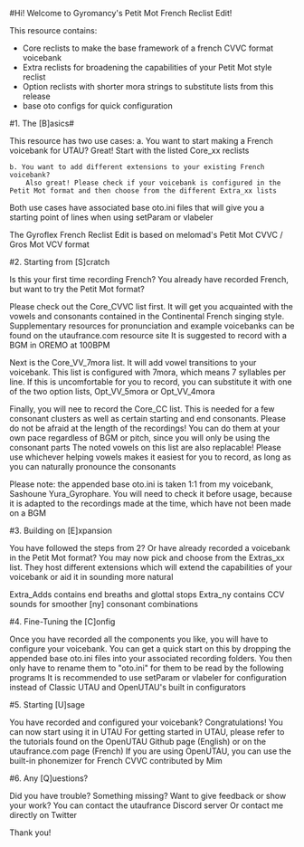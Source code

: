#Hi! Welcome to Gyromancy's Petit Mot French Reclist Edit!

This resource contains:
- Core reclists to make the base framework of a french CVVC format voicebank
- Extra reclists for broadening the capabilities of your Petit Mot style reclist
- Option reclists with shorter mora strings to substitute lists from this release
- base oto configs for quick configuration

#1. The [B]asics#

This resource has two use cases:
    a. You want to start making a French voicebank for UTAU?
        Great! Start with the listed Core_xx reclists

    b. You want to add different extensions to your existing French voicebank?
        Also great! Please check if your voicebank is configured in the Petit Mot format and then choose from the different Extra_xx lists

Both use cases have associated base oto.ini files that will give you a starting point of lines when using setParam or vlabeler

The Gyroflex French Reclist Edit is based on melomad's Petit Mot CVVC / Gros Mot VCV format

#2. Starting from [S]cratch

Is this your first time recording French? You already have recorded French, but want to try the Petit Mot format?

Please check out the Core_CVVC list first. It will get you acquainted with the vowels and consonants contained in the Continental French singing style. Supplementary resources for pronunciation and example voicebanks can be found on the utaufrance.com resource site
It is suggested to record with a BGM in OREMO at 100BPM

Next is the Core_VV_7mora list. It will add vowel transitions to your voicebank. This list is configured with 7mora, which means 7 syllables per line. If this is uncomfortable for you to record, you can substitute it with one of the two option lists, Opt_VV_5mora or Opt_VV_4mora

Finally, you will nee to record the Core_CC list. This is needed for a few consonant clusters as well as certain starting and end consonants. Please do not be afraid at the length of the recordings! You can do them at your own pace regardless of BGM or pitch, since you will only be using the consonant parts
The noted vowels on this list are also replacable! Please use whichever helping vowels makes it easiest for you to record, as long as you can naturally pronounce the consonants

Please note: the appended base oto.ini is taken 1:1 from my voicebank, Sashoune Yura_Gyrophare. You will need to check it before usage, because it is adapted to the recordings made at the time, which have not been made on a BGM

#3. Building on [E]xpansion

You have followed the steps from 2? Or have already recorded a voicebank in the Petit Mot format?
You may now pick and choose from the Extras_xx list. They host different extensions which will extend the capabilities of your voicebank or aid it in sounding more natural

Extra_Adds contains end breaths and glottal stops
Extra_ny contains CCV sounds for smoother [ny] consonant combinations

#4. Fine-Tuning the [C]onfig

Once you have recorded all the components you like, you will have to configure your voicebank. You can get a quick start on this by dropping the appended base oto.ini files into your associated recording folders. You then only have to rename them to "oto.ini" for them to be read by the following programs
It is recommended to use setParam or vlabeler for configuration instead of Classic UTAU and OpenUTAU's built in configurators

#5.  Starting [U]sage

You have recorded and configured your voicebank? Congratulations! You can now start using it in UTAU
For getting started in UTAU, please refer to the tutorials found on the OpenUTAU Github page (English) or on the utaufrance.com page (French)
If you are using OpenUTAU, you can use the built-in phonemizer for French CVVC contributed by Mim

#6. Any [Q]uestions?

Did you have trouble? Something missing? Want to give feedback or show your work?
You can contact the utaufrance Discord server
Or contact me directly on Twitter

Thank you!
